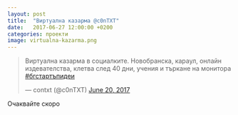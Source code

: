```yaml
---
layout: post
title:  "Виртуална казарма @c0nTXT"
date:   2017-06-27 12:00:00 +0200
categories: проекти
image: virtualna-kazarma.png
---
```


<blockquote class="twitter-tweet" data-lang="en"><p lang="bg" dir="ltr">Виртуална казарма в социалките. Новобранска, караул, онлайн издевателства, клетва след 40 дни, учения и търкане на монитора  <a href="https://twitter.com/hashtag/%D0%B1%D0%B3%D1%81%D1%82%D0%B0%D1%80%D1%82%D1%8A%D0%BF%D0%B8%D0%B4%D0%B5%D0%B8?src=hash">#бгстартъпидеи</a></p>&mdash; contxt (@c0nTXT) <a href="https://twitter.com/c0nTXT/status/877113248167985152">June 20, 2017</a></blockquote>
<script async src="//platform.twitter.com/widgets.js" charset="utf-8"></script>

Очаквайте скоро